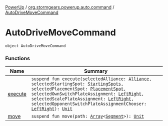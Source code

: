 [PowerUp](../../index.md) / [org.stormgears.powerup.auto.command](../index.md) / [AutoDriveMoveCommand](./index.md)

# AutoDriveMoveCommand

`object AutoDriveMoveCommand`

### Functions

| Name | Summary |
|---|---|
| [execute](execute.md) | `suspend fun execute(selectedAlliance: `[`Alliance`](../../org.stormgears.powerup.subsystems.field/-field-positions/-alliance/index.md)`, selectedStartingSpot: `[`StartingSpots`](../../org.stormgears.powerup.subsystems.field/-field-positions/-starting-spots/index.md)`, selectedPlacementSpot: `[`PlacementSpot`](../../org.stormgears.powerup.subsystems.field/-field-positions/-placement-spot/index.md)`, selectedOwnSwitchPlateAssignment: `[`LeftRight`](../../org.stormgears.powerup.subsystems.field/-field-positions/-left-right/index.md)`, selectedScalePlateAssignment: `[`LeftRight`](../../org.stormgears.powerup.subsystems.field/-field-positions/-left-right/index.md)`, selectedOpponentSwitchPlateAssignmentChooser: `[`LeftRight`](../../org.stormgears.powerup.subsystems.field/-field-positions/-left-right/index.md)`): `[`Unit`](https://kotlinlang.org/api/latest/jvm/stdlib/kotlin/-unit/index.html) |
| [move](move.md) | `suspend fun move(path: `[`Array`](https://kotlinlang.org/api/latest/jvm/stdlib/kotlin/-array/index.html)`<`[`Segment`](../../org.stormgears.powerup.subsystems.field/-segment/index.md)`>): `[`Unit`](https://kotlinlang.org/api/latest/jvm/stdlib/kotlin/-unit/index.html) |
